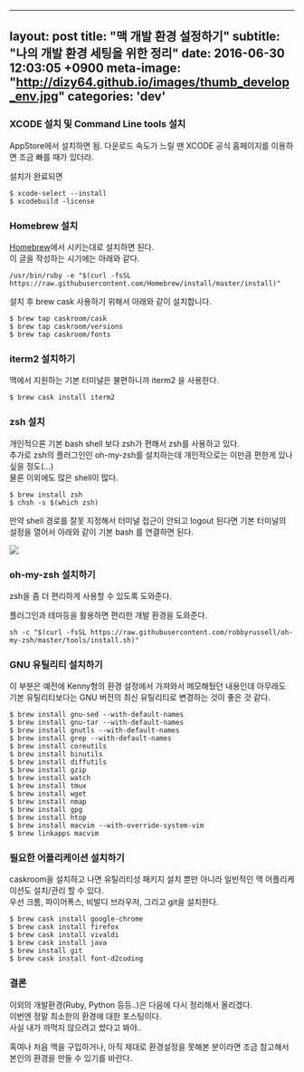 ---
layout: post
title: "맥 개발 환경 설정하기"
subtitle: "나의 개발 환경 세팅을 위한 정리"
date: 2016-06-30 12:03:05 +0900
meta-image: "http://dizy64.github.io/images/thumb_develop_env.jpg"
categories: 'dev'
-----------------

### XCODE 설치 및 Command Line tools 설치

AppStore에서 설치하면 됨. 다운로드 속도가 느릴 땐 XCODE 공식 홈페이지를 이용하면 조금 빠를 때가 있더라.

설치가 완료되면

```
$ xcode-select --install
$ xcodebuild -license
```

### Homebrew 설치

<a href="http://brew.sh/" target="_blank">Homebrew</a>에서 시키는대로 설치하면 된다.<br/> 이 글을 작성하는 시기에는 아래와 같다.

```
/usr/bin/ruby -e "$(curl -fsSL https://raw.githubusercontent.com/Homebrew/install/master/install)"
```

설치 후 brew cask 사용하기 위해서 아래와 같이 설치합니다.

```
$ brew tap caskroom/cask
$ brew tap caskroom/versions
$ brew tap caskroom/fonts
```

### iterm2 설치하기

맥에서 지원하는 기본 터미널은 불편하니까 iterm2 을 사용한다.

```
$ brew cask install iterm2
```

### zsh 설치

개인적으론 기본 bash shell 보다 zsh가 편해서 zsh를 사용하고 있다.<br/> 추가로 zsh의 플러그인인 oh-my-zsh를 설치하는데 개인적으로는 이만큼 편한게 있나 싶을 정도(...)<br/> 물론 이외에도 많은 shell이 많다.

```
$ brew install zsh
$ chsh -s $(which zsh)
```

만약 shell 경로를 잘못 지정해서 터미널 접근이 안되고 logout 된다면 기본 터미널의 설정을 열어서 아래와 같이 기본 bash 를 연결하면 된다.

<img src="{{ site.url }}/images/shell_error.png">

### oh-my-zsh 설치하기

zsh을 좀 더 편리하게 사용할 수 있도록 도와준다.

플러그인과 테마등을 활용하면 편리한 개발 환경을 도와준다.

```
sh -c "$(curl -fsSL https://raw.githubusercontent.com/robbyrussell/oh-my-zsh/master/tools/install.sh)"
```

### GNU 유틸리티 설치하기

이 부분은 예전에 Kenny형의 환경 설정에서 가져와서 메모해뒀던 내용인데 아무래도 기본 유틸리티보다는 GNU 버전의 최신 유틸리티로 변경하는 것이 좋은 것 같다.

```
$ brew install gnu-sed --with-default-names
$ brew install gnu-tar --with-default-names
$ brew install gnutls --with-default-names
$ brew install grep --with-default-names
$ brew install coreutils
$ brew install binutils
$ brew install diffutils
$ brew install gzip
$ brew install watch
$ brew install tmux
$ brew install wget
$ brew install nmap
$ brew install gpg
$ brew install htop
$ brew install macvim --with-override-system-vim
$ brew linkapps macvim
```

### 필요한 어플리케이션 설치하기

caskroom을 설치하고 나면 유틸리티성 패키지 설치 뿐만 아니라 일반적인 맥 어플리케이션도 설치/관리 할 수 있다.<br/> 우선 크롬, 파이어폭스, 비발디 브라우저, 그리고 git을 설치한다.

```
$ brew cask install google-chrome
$ brew cask install firefox
$ brew cask install vivaldi
$ brew cask install java
$ brew install git
$ brew cask install font-d2coding
```

### 결론

이외의 개발환경(Ruby, Python 등등..)은 다음에 다시 정리해서 올리겠다.<br/> 이번엔 정말 최소한의 환경에 대한 포스팅이다.<br/> 사실 내가 까먹지 않으려고 썼다고 봐야..

혹여나 처음 맥을 구입하거나, 아직 제대로 환경설정을 못해본 분이라면 조금 참고해서 본인의 환경을 만들 수 있기를 바란다.
